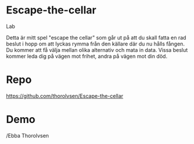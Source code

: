 # Escape-the-cellar
 Lab 

Detta är mitt spel "escape the cellar" som går ut på att du skall fatta en rad beslut i hopp om att lyckas rymma från den källare där du nu hålls fången. Du kommer att få välja mellan olika alternativ och mata in data. Vissa beslut kommer leda dig på vägen mot frihet, andra på vägen mot din död. 

# Repo
https://github.com/thorolvsen/Escape-the-cellar

# Demo
 

 /Ebba Thorolvsen
 


